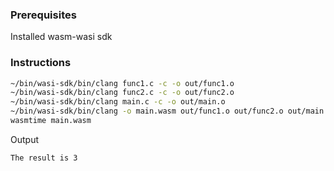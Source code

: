 ### Prerequisites

Installed wasm-wasi sdk

### Instructions

```sh
~/bin/wasi-sdk/bin/clang func1.c -c -o out/func1.o
~/bin/wasi-sdk/bin/clang func2.c -c -o out/func2.o
~/bin/wasi-sdk/bin/clang main.c -c -o out/main.o
~/bin/wasi-sdk/bin/clang -o main.wasm out/func1.o out/func2.o out/main.o
wasmtime main.wasm
```

Output
```
The result is 3
```